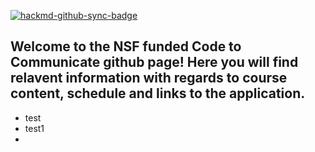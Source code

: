 [![hackmd-github-sync-badge](https://hackmd.io/KL0rBgu3SoKb-_wdzzGfDQ/badge)](https://hackmd.io/KL0rBgu3SoKb-_wdzzGfDQ)

## Welcome to the NSF funded Code to Communicate github page! Here you will find relavent information with regards to course content, schedule and links to the application. 

* test
* test1 
* 





